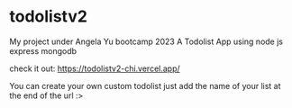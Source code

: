 # todolistv2
My project under Angela Yu bootcamp 2023
A Todolist App using node js express mongodb

check it out: https://todolistv2-chi.vercel.app/

You can create your own custom todolist just add the name of your list at the end of the url :>

